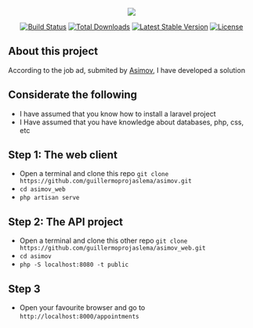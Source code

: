 <p align="center"><img src="https://laravel.com/assets/img/components/logo-laravel.svg"></p>

<p align="center">
<a href="https://travis-ci.org/laravel/framework"><img src="https://travis-ci.org/laravel/framework.svg" alt="Build Status"></a>
<a href="https://packagist.org/packages/laravel/framework"><img src="https://poser.pugx.org/laravel/framework/d/total.svg" alt="Total Downloads"></a>
<a href="https://packagist.org/packages/laravel/framework"><img src="https://poser.pugx.org/laravel/framework/v/stable.svg" alt="Latest Stable Version"></a>
<a href="https://packagist.org/packages/laravel/framework"><img src="https://poser.pugx.org/laravel/framework/license.svg" alt="License"></a>
</p>

## About this project

According to the job ad, submited by [Asimov](https://goo.gl/M9vJX2), I have developed a solution 

## Considerate the following
- I have assumed that you know how to install a laravel project
- I Have assumed that you have knowledge about databases, php, css, etc

## Step 1: The web client
- Open a terminal and clone this repo ```git clone  https://github.com/guillermoprojaslema/asimov.git```
- ```cd asimov_web```
- ```php artisan serve```
## Step 2: The API project
- Open a terminal and clone this other repo ```git clone  https://github.com/guillermoprojaslema/asimov_web.git```
- ```cd asimov```
- ```php -S localhost:8080 -t public```

## Step 3
- Open your favourite browser and go to ```http://localhost:8000/appointments```


